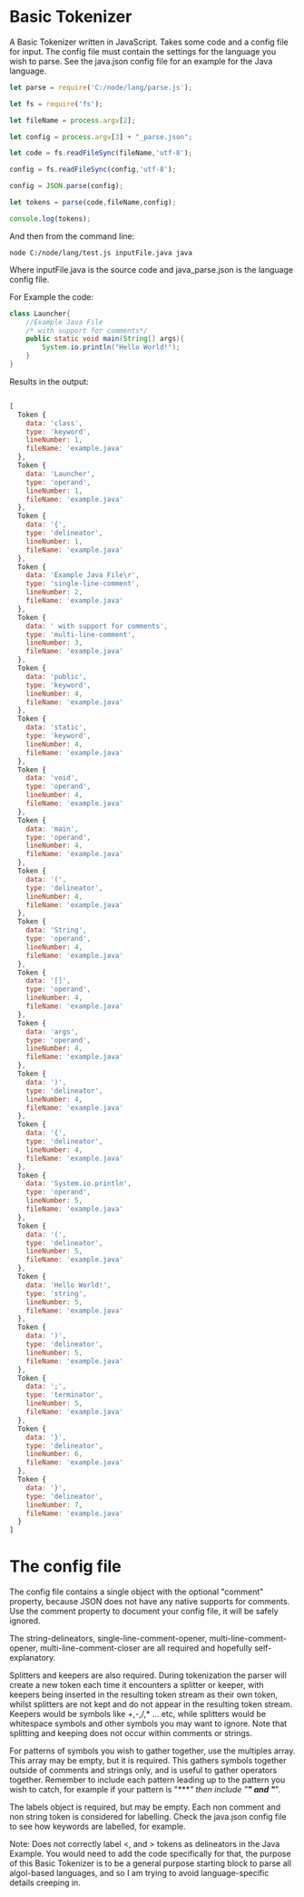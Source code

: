 # Basic Tokenizer

A Basic Tokenizer written in JavaScript. Takes some code and a config file for input. The config file must contain the settings for the language you wish to parse. See the java.json config file for an example for the Java language.

```javascript
let parse = require('C:/node/lang/parse.js');

let fs = require('fs');

let fileName = process.argv[2];

let config = process.argv[3] + "_parse.json";

let code = fs.readFileSync(fileName,'utf-8');

config = fs.readFileSync(config,'utf-8');

config = JSON.parse(config);

let tokens = parse(code,fileName,config);

console.log(tokens);
```

And then from the command line:
```
node C:/node/lang/test.js inputFile.java java
```

Where inputFile.java is the source code and java_parse.json is the language config file.

For Example the code:

```java
class Launcher{
	//Example Java File
	/* with support for comments*/
	public static void main(String[] args){
		System.io.println("Hello World!");
	}
}
```

Results in the output:

```javascript

[
  Token {
    data: 'class',
    type: 'keyword',
    lineNumber: 1,
    fileName: 'example.java'
  },
  Token {
    data: 'Launcher',
    type: 'operand',
    lineNumber: 1,
    fileName: 'example.java'
  },
  Token {
    data: '{',
    type: 'delineator',
    lineNumber: 1,
    fileName: 'example.java'
  },
  Token {
    data: 'Example Java File\r',
    type: 'single-line-comment',
    lineNumber: 2,
    fileName: 'example.java'
  },
  Token {
    data: ' with support for comments',
    type: 'multi-line-comment',
    lineNumber: 3,
    fileName: 'example.java'
  },
  Token {
    data: 'public',
    type: 'keyword',
    lineNumber: 4,
    fileName: 'example.java'
  },
  Token {
    data: 'static',
    type: 'keyword',
    lineNumber: 4,
    fileName: 'example.java'
  },
  Token {
    data: 'void',
    type: 'operand',
    lineNumber: 4,
    fileName: 'example.java'
  },
  Token {
    data: 'main',
    type: 'operand',
    lineNumber: 4,
    fileName: 'example.java'
  },
  Token {
    data: '(',
    type: 'delineator',
    lineNumber: 4,
    fileName: 'example.java'
  },
  Token {
    data: 'String',
    type: 'operand',
    lineNumber: 4,
    fileName: 'example.java'
  },
  Token {
    data: '[]',
    type: 'operand',
    lineNumber: 4,
    fileName: 'example.java'
  },
  Token {
    data: 'args',
    type: 'operand',
    lineNumber: 4,
    fileName: 'example.java'
  },
  Token {
    data: ')',
    type: 'delineator',
    lineNumber: 4,
    fileName: 'example.java'
  },
  Token {
    data: '{',
    type: 'delineator',
    lineNumber: 4,
    fileName: 'example.java'
  },
  Token {
    data: 'System.io.println',
    type: 'operand',
    lineNumber: 5,
    fileName: 'example.java'
  },
  Token {
    data: '(',
    type: 'delineator',
    lineNumber: 5,
    fileName: 'example.java'
  },
  Token {
    data: 'Hello World!',
    type: 'string',
    lineNumber: 5,
    fileName: 'example.java'
  },
  Token {
    data: ')',
    type: 'delineator',
    lineNumber: 5,
    fileName: 'example.java'
  },
  Token {
    data: ';',
    type: 'terminator',
    lineNumber: 5,
    fileName: 'example.java'
  },
  Token {
    data: '}',
    type: 'delineator',
    lineNumber: 6,
    fileName: 'example.java'
  },
  Token {
    data: '}',
    type: 'delineator',
    lineNumber: 7,
    fileName: 'example.java'
  }
]

```

# The config file

The config file contains a single object with the optional "comment" property, because JSON does not have any native supports for comments. Use the comment property to document your config file, it will be safely ignored.

The string-delineators, single-line-comment-opener, multi-line-comment-opener, multi-line-comment-closer are all required and hopefully self-explanatory.

Splitters and keepers are also required. During tokenization the parser will create a new token each time it encounters a splitter or keeper, with keepers being inserted in the resulting token stream as their own token, whilst splitters are not kept and do not appear in the resulting token stream. Keepers would be symbols like +,-,/,* ... etc, while splitters would be whitespace symbols and other symbols you may want to ignore. Note that splitting and keeping does not occur within comments or strings.

For patterns of symbols you wish to gather together, use the multiples array. This array may be empty, but it is required. This gathers symbols together outside of comments and strings only, and is useful to gather operators together. Remember to include each pattern leading up to the pattern you wish to catch, for example if your pattern is "****" then include "**" and "***".

The labels object is required, but may be empty. Each non comment and non string token is considered for labelling. Check the java.json config file to see how keywords are labelled, for example.

Note: Does not correctly label <, and > tokens as delineators in the Java Example. You would need to add the code specifically for that, the purpose of this Basic Tokenizer is to be a general purpose starting block to parse all algol-based languages, and so I am trying to avoid language-specific details creeping in.
